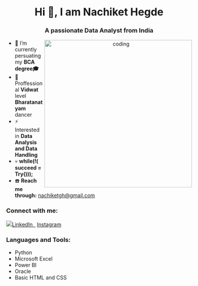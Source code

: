 
<h1 align="center">Hi 👋, I am Nachiket Hegde</h1>
<h3 align="center">A passionate Data Analyst from India</h3>
<p align="center">
  <img align="right" alt="coding" width="400" src="https://user-images.githubusercontent.com/55389276/140866485-8fb1c876-9a8f-4d6a-98dc-08c4981eaf70.gif">
</p>



<ul>
  <li>📌 I’m currently persuating my <strong>BCA degree🎓</strong></li>
  <li>🕺 Proffessional <b>Vidwat</b> level <b>Bharatanatyam</b> dancer </li>
  <li>⚡ Interested in <b>Data Analysis and Data Handling</b></li>
  <li>💀 <b>while(!( succeed = Try()));</b></li>
  <li>☎️ <b>Reach me through:</b> <a href="mailto:nachiketgh@gmail.com">nachiketgh@gmail.com</a></li>

</ul>

<h3 align="left"><b>Connect with me:</b></h3>
<p align="left">
  <a href="https://twitter.com/Nachhi_Hegde?t=2rEqKJd6ngJPIhosPfGGSA&s=09" target="_blank"><img src="<i class='bx bxl-twitter'></i></a>
  <a href="https://www.linkedin.com/in/nachiket-hegde-133489245" target="_blank">LinkedIn&nbsp;&nbsp;</a>
  <a href="https://instagram.com/nachhi_hegde?igshid=MzNlNGNkZWQ4Mg==" target="_blank">Instagram</a>
</p>

<h3 align="left"><b>Languages and Tools:</b></h3>
<p align="left">
  <ul style="list-style-type: disc;">
    <li>Python</li>
    <li>Microsoft Excel</li>
    <li>Power BI</li>
    <li>Oracle</li>
    <li>Basic HTML and CSS</li>
  </ul>
</p>

